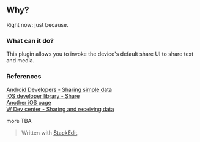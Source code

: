 ## Why?
Right now: just because.

### What can it do?
This plugin allows you to invoke the device's default share UI to share text and media.

### References
[Android Developers - Sharing simple data](https://developer.android.com/training/sharing/send.html)  
[iOS developer library - Share](https://developer.apple.com/library/ios/documentation/General/Conceptual/ExtensibilityPG/ShareSheet.html)  
[Another iOS page](https://developer.apple.com/library/ios/documentation/iPhone/Conceptual/iPhoneOSProgrammingGuide/Inter-AppCommunication/Inter-AppCommunication.html#//apple_ref/doc/uid/TP40007072-CH6-SW2)  
[W Dev center - Sharing and receiving data](https://msdn.microsoft.com/en-us/library/windows/apps/xaml/hh871363.aspx)

more TBA

> Written with [StackEdit](https://stackedit.io/).
